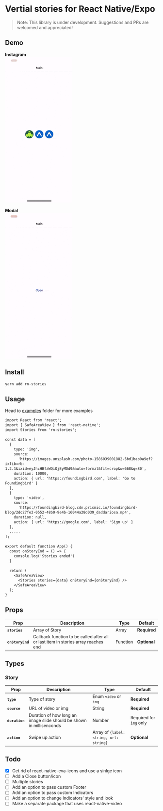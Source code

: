 # Vertial stories for React Native/Expo

> Note: This library is under development. Suggestions and PRs are welcomed and appreciated!


## Demo

**Instagram**
<br />
![](./examples/assets/instagram_demo.gif)

**Modal**
<br />
![](./examples/assets/modal_demo.gif)

## Install
```bash
yarn add rn-stories
```

## Usage
Head to [examples](./examples) folder for more examples

```tsx
import React from 'react';
import { SafeAreaView } from 'react-native';
import Stories from 'rn-stories';

const data = [
  {
    type: 'img',
    source:
      'https://images.unsplash.com/photo-1586039001882-5bd1bab0a9ef?ixlib=rb-1.2.1&ixid=eyJhcHBfaWQiOjEyMDd9&auto=format&fit=crop&w=668&q=80',
    duration: 10000,
    action: { url: 'https://foundingbird.com', label: 'Go to Foundingbird' }
  },
  {
    type: 'video',
    source:
      'https://foundingbird-blog.cdn.prismic.io/foundingbird-blog/2dc27fe2-0552-48b0-9e4b-16044a28d039_daddariosa.mp4',
    duration: null,
    action: { url: 'https://google.com', label: 'Sign up' }
  },
  .....
];

export default function App() {
  const onStoryEnd = () => {
    console.log('Stories ended')
  }

  return (
    <SafeAreaView>
      <Stories stories={data} onStoryEnd={onStoryEnd} />
    </SafeAreaView>
  );
}
```

## Props

Prop | Description | Type | Default
------ | ------ | ------ | ------
**`stories`** | Array of Story | Array | **Required**
**`onStoryEnd`** | Callback function to be called after all or last item in stories array reaches end | Function | __Optional__

## Types

### Story

Prop | Description | Type | Default
------ | ------ | ------ | ------
**`type`** | Type of story | Enum `video` or `img` | **Required**
**`source`** | URL of video or img | String | **Required**
**`duration`** | Duration of how long an image slide should be shown in millisenconds | Number | Required for `img` only
**`action`** | Swipe up action | Array of `{label: string, url: string}` | __Optional__

## Todo

- [x] Get rid of react-native-eva-icons and use a sinlge icon
- [ ] Add a Close button/icon
- [ ] Multiple stories
- [ ] Add an option to pass custom Footer
- [ ] Add an option to pass custom Indicators
- [ ] Add an option to change Indicators' style and look
- [ ] Make a separate package that uses react-native-video
